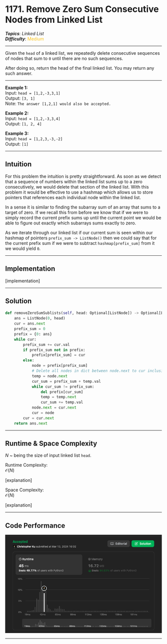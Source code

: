 # 1171. Remove Zero Sum Consecutive Nodes from Linked List
***Topics***: *Linked List*  
***Difficulty***: <span style="color: #fac31d;">Medium</span>
<!-- green: #46c6c2, yellow: #fac31d, red: #f8615c-->
---
Given the `head` of a linked list, we repeatedly delete consecutive sequences of nodes that sum to `0` until there are no such sequences.

After doing so, return the head of the final linked list.  You may return any such answer.

---
**Example 1:**  
Input: `head = [1,2,-3,3,1]`  
Output: `[3, 1]`  
Note: `The answer [1,2,1] would also be accepted.`  

**Example 2:**   
Input: `head = [1,2,-3,3,4]`  
Output: `[1, 2, 4]`    

**Example 3:**   
Input: `head = [1,2,3,-3,-2]`  
Output: `[1]`    

---
## Intuition
For this problem the intuition is pretty straightforward. As soon as we detect that a sequence of numbers within
the linked list sums up to a zero consecutively, we would delete that section of the linked list. With
this problem it would be effective to use a hashmap which allows us to store pointers that references
each individual node within the linked list.

In a sense it is similar to finding the subarray sum of an array that sums to a target of zero. If we
recall this from before we know that if we were to simply record the current prefix sums up until the
current point we would be able to figure out exactly which subarrays sums exactly to zero.

As we iterate through our linked list if our current sum is seen within our hashmap of pointers 
`prefix_sum -> ListNode()` then we could say that for the current prefix sum if we were to subtract
`hashmap[prefix_sum]` from it we would yield `0`.

---
## Implementation
[implementation]

---
## Solution
```python
def removeZeroSumSublists(self, head: Optional[ListNode]) -> Optional[ListNode]:
    ans = ListNode(0, head)
    cur = ans.next
    prefix_sum = 0
    prefix = {0: ans}
    while cur:
        prefix_sum += cur.val
        if prefix_sum not in prefix:
            prefix[prefix_sum] = cur
        else:
            node = prefix[prefix_sum]
            # Delete all nodes in dict between node.next to cur inclusive
            temp = node.next
            cur_sum = prefix_sum + temp.val
            while cur_sum != prefix_sum:
                del prefix[cur_sum]
                temp = temp.next
                cur_sum += temp.val
            node.next = cur.next
            cur = node
        cur = cur.next
    return ans.next
```
---
## Runtime & Space Complexity
$N$ ~ being the size of input linked list `head`.  

Runtime Complexity:  
$\mathcal{O}(N)$

[explanation]

Space Complexity:  
$\mathcal{O}(N)$

[explanation]

---
## Code Performance
![[lc number] code performance](../../resources/code-performances/lc-1171.png)

---